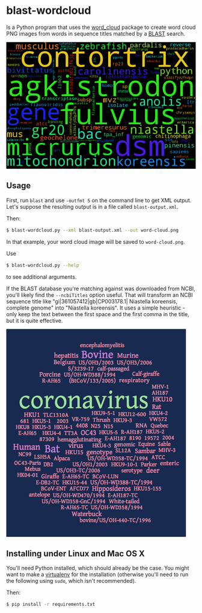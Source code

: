 # blast-wordcloud

Is a Python program that uses the
[word_cloud](https://github.com/amueller/word_cloud) package to create word
cloud PNG images from words in sequence titles matched by a
[BLAST](https://en.wikipedia.org/wiki/BLAST) search.

![example-2.png](example-2.png)

## Usage

First, run `blast` and use `-outfmt 5` on the command line to get XML
output. Let's suppose the resulting output is in a file called
`blast-output.xml`.

Then:

```sh
$ blast-wordcloud.py --xml blast-output.xml --out word-cloud.png
```

In that example, your word cloud image will be saved to `word-cloud.png`.

Use

```sh
$ blast-wordcloud.py --help
```

to see additional arguments.

If the BLAST database you're matching against was downloaded from NCBI,
you'll likely find the `--ncbiTitles` option useful. That will transform an
NCBI sequence title like "gi|361057412|gb|CP003178.1| Niastella koreensis,
complete genome" into "Niastella koreensis". It uses a simple heuristic -
only keep the text between the first space and the first comma in the
title, but it is quite effective.

![example-1.png](example-1.png)

## Installing under Linux and Mac OS X

You'll need Python installed, which should already be the case. You might
want to make a [virtualenv](https://pypi.python.org/pypi/virtualenv) for
the installation (otherwise you'll need to run the following using `sudo`,
which isn't recommended).

Then:

```sh
$ pip install -r requirements.txt
```
